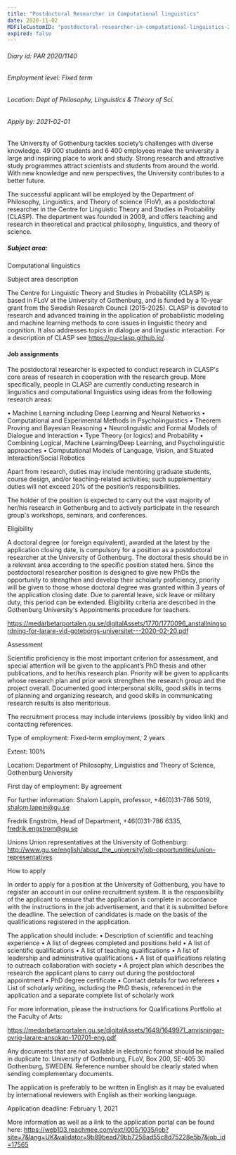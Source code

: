 ```yaml
---
title: "Postdoctoral Researcher in Computational linguistics"
date: 2020-11-02
MDFileCustomID: "postdoctoral-researcher-in-computational-linguistics-2020/1140"
expired: false
---
```


###### Diary id: PAR 2020/1140
###### Employment level: Fixed term
###### Location: Dept of Philosophy, Linguistics & Theory of Sci.
###### Apply by: 2021-02-01


The University of Gothenburg tackles society’s challenges with diverse knowledge. 49 000 students and 6 400 employees make the university a large and inspiring place to work and study. Strong research and attractive study programmes attract scientists and students from around the world. With new knowledge and new perspectives, the University contributes to a better future.

The successful applicant will be employed by the Department of Philosophy, Linguistics, and Theory of science (FloV), as a postdoctoral researcher in the Centre for Linguistic Theory and Studies in Probability (CLASP). The department was founded in 2009, and offers teaching and research in theoretical and practical philosophy, linguistics, and theory of science. 

 

##### Subject area:
Computational linguistics

Subject area description

The Centre for Linguistic Theory and Studies in Probability (CLASP) is based in FLoV at the University of Gothenburg, and is funded by a 10-year grant from the Swedish Research Council (2015-2025). CLASP is devoted to research and advanced training in the application of probabilistic modeling and machine learning methods to core issues in linguistic theory and cognition. It also addresses topics in dialogue and linguistic interaction. For a description of CLASP see https://gu-clasp.github.io/.

#### Job assignments
The postdoctoral researcher is expected to conduct research in CLASP's core areas of research in cooperation with the research group. More specifically, people in CLASP are currently conducting research in linguistics and computational linguistics using ideas from the following research areas:

 • Machine Learning including Deep Learning and Neural Networks
 • Computational and Experimental Methods in Psycholinguistics
 • Theorem Proving and Bayesian Reasoning
 • Neurolinguistic and Formal Models of Dialogue and Interaction
 • Type Theory (or logics) and Probability
 • Combining Logical, Machine Learning/Deep Learning, and Psycholinguistic approaches
 • Computational Models of Language, Vision, and Situated Interaction/Social Robotics

Apart from research, duties may include mentoring graduate students, course design, and/or teaching-related activities; such supplementary duties will not exceed 20% of the position’s responsibilities.

The holder of the position is expected to carry out the vast majority of her/his research in Gothenburg and to actively participate in the research group's workshops, seminars, and conferences.


Eligibility

A doctoral degree (or foreign equivalent), awarded at the latest by the application closing date, is compulsory for a position as a postdoctoral researcher at the University of Gothenburg. The doctoral thesis should be in a relevant area according to the specific position stated here. Since the postdoctoral researcher position is designed to give new PhDs the opportunity to strengthen and develop their scholarly proficiency, priority will be given to those whose doctoral degree was granted within 3 years of the application closing date. Due to parental leave, sick leave or military duty, this period can be extended. Eligibility criteria are described in the Gothenburg University's Appointments procedure for teachers. 

https://medarbetarportalen.gu.se/digitalAssets/1770/1770096_anstallningsordning-for-larare-vid-goteborgs-universitet---2020-02-20.pdf


Assessment

Scientific proficiency is the most important criterion for assessment, and special attention will be given to the applicant’s PhD thesis and other publications, and to her/his research plan. Priority will be given to applicants whose research plan and prior work strengthen the research group and the project overall. Documented good interpersonal skills, good skills in terms of planning and organizing research, and good skills in communicating research results is also meritorious. 

The recruitment process may include interviews (possibly by video link) and contacting references.


Type of employment: Fixed-term employment, 2 years

Extent: 100%

Location: Department of Philosophy, Linguistics and Theory of Science, Gothenburg University

First day of employment: By agreement 
 

For further information:
Shalom Lappin, professor, +46(0)31-786 5019, shalom.lappin@gu.se

Fredrik Engström, Head of Department, +46(0)31-786 6335, fredrik.engstrom@gu.se


Unions
Union representatives at the University of Gothenburg: http://www.gu.se/english/about_the_university/job-opportunities/union-representatives


How to apply

In order to apply for a position at the University of Gothenburg, you have to register an account in our online recruitment system. It is the responsibility of the applicant to ensure that the application is complete in accordance with the instructions in the job advertisement, and that it is submitted before the deadline. The selection of candidates is made on the basis of the qualifications registered in the application.

The application should include:
 • Description of scientific and teaching experience
 • A list of degrees completed and positions held
 • A list of scientific qualifications
 • A list of teaching qualifications
 • A list of leadership and administrative qualifications
 • A list of qualifications relating to outreach collaboration with society
 • A project plan which describes the research the applicant plans to carry out during the postdoctoral appointment
 • PhD degree certificate
 • Contact details for two referees
 • List of scholarly writing, including the PhD thesis, referenced in the application and a separate complete list of scholarly work


For more information, please the instructions for Qualifications Portfolio at the Faculty of Arts:

https://medarbetarportalen.gu.se/digitalAssets/1649/1649971_anvisningar-ovrig-larare-ansokan-170701-eng.pdf

Any documents that are not available in electronic format should be mailed in duplicate to: University of Gothenburg, FLoV, Box 200, SE-405 30 Gothenburg, SWEDEN. Reference number should be clearly stated when sending complementary documents.

 

The application is preferably to be written in English as it may be evaluated by international reviewers with English as their working language.



Application deadline: February 1, 2021

More information as well as a link to the application portal can be found here: https://web103.reachmee.com/ext/I005/1035/job?site=7&lang=UK&validator=9b89bead79bb7258ad55c8d75228e5b7&job_id=17565
